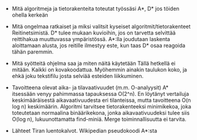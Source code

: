 * Mitä algoritmeja ja tietorakenteita toteutat työssäsi
A*, D* jos töiden ohella kerkeän

* Mitä ongelmaa ratkaiset ja miksi valitsit kyseiset algoritmit/tietorakenteet
Reitinetsimistä. D* tulee mukaan kuvioihin, jos on tarvetta selvittää reittihakua muuttuvassa ympäristössä. A*:lla joudutaan laskenta aloittamaan alusta, jos reitille ilmestyy este, kun taas D* osaa reagoida tähän paremmin. 

* Mitä syötteitä ohjelma saa ja miten näitä käytetään
Tällä hetkellä ei mitään. Kaikki on kovakoodattua. Myöhemmin ainakin taulukon koko, ja ehkä joku tekstifilu josta selviää esteiden liikkuminen.

* Tavoitteena olevat aika- ja tilavaativuudet (m.m. O-analyysit)
A* itsessään venyy pahimmassa tapauksessa O(2^n). En löytänyt vertailuja keskimääräisestä aikavaativuudesta eri tilanteissa, mutta tavoitteena O(n log n) keskimäärin.
Algoritmi tarvitsee tietorakenteeksi minimikekoa, joka toteutetaan normaalina binäärikekona, jonka aikavaativuudeksi tulee siis O(log n), lukuunottamatta find-miniä. Merge toiminnallisuutta ei tarvita.

* Lähteet
Tiran luentokalvot.
Wikipedian pseudokoodi A*:sta